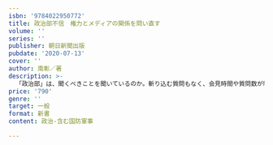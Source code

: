 ```yaml
---
isbn: '9784022950772'
title: 政治部不信　権力とメディアの関係を問い直す
volume: ''
series: ''
publisher: 朝日新聞出版
pubdate: '2020-07-13'
cover: ''
author: 南彰／著
description: >-
  「政治部」は、聞くべきことを聞いているのか。斬り込む質問もなく、会見時間や質問数が制限されようと、オフレコ取材と称して政治家と「メシ」を共にする姿に多くの批判が集まる。記者は「共犯者」であってはならない。政治取材の現場を知る筆者が、旧態依然とした体質に警鐘を鳴らす。
price: '790'
genre: ''
target: 一般
format: 新書
content: 政治-含む国防軍事

---
```

